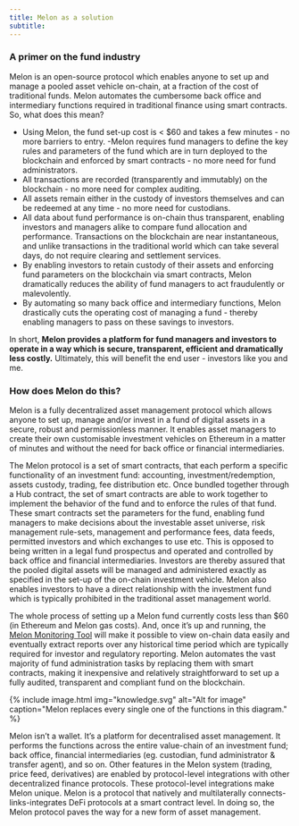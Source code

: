 ```yaml
---
title: Melon as a solution
subtitle: 
---
```


### A primer on the fund industry
Melon is an open-source protocol which enables anyone to set up and manage a pooled asset vehicle on-chain, at a fraction of the cost of traditional funds. Melon automates the cumbersome back office and intermediary functions required in traditional finance using smart contracts. So, what does this mean? 


- Using Melon, the fund set-up cost is < $60 and takes a few minutes - no more barriers to entry.
-Melon requires fund managers to define the key rules and parameters of the fund which are in turn deployed to the blockchain and enforced by smart contracts - no more need for fund administrators.
- All transactions are recorded (transparently and immutably) on the blockchain - no more need for complex auditing.
- All assets remain either in the custody of investors themselves and can be redeemed at any time - no more need for custodians.
- All data about fund performance is on-chain thus transparent, enabling investors and managers alike to compare fund allocation and performance. 
Transactions on the blockchain are near instantaneous, and unlike transactions in the traditional world which can take several days, do not require clearing and settlement services.  
- By enabling investors to retain custody of their assets and enforcing fund parameters on the blockchain via smart contracts, Melon dramatically reduces the ability of fund managers to act fraudulently or malevolently. 
- By automating so many back office and intermediary functions, Melon drastically cuts the operating cost of managing a fund - thereby enabling managers to pass on these savings to investors. 


In short, **Melon provides a platform for fund managers and investors to operate in a way which is secure, transparent, efficient and dramatically less costly.** Ultimately, this will benefit the end user - investors like you and me. 

### How does Melon do this? 
Melon is a fully decentralized asset management protocol which allows anyone to set up, manage and/or invest in a fund of digital assets in a secure, robust and permissionless manner. It enables asset managers to create their own customisable investment vehicles on Ethereum in a matter of minutes and without the need for back office or financial intermediaries.

The Melon protocol is a set of smart contracts, that each perform a specific functionality of an investment fund: accounting, investment/redemption, assets custody, trading, fee distribution etc. Once bundled together through a Hub contract, the set of smart contracts are able to work together to implement the behavior of the fund and to enforce the rules of that fund. These smart contracts set the parameters for the fund, enabling fund managers to make decisions about the investable asset universe, risk management rule-sets, management and performance fees, data feeds, permitted investors and which exchanges to use etc.  This is opposed to being written in a legal fund prospectus and operated and controlled by back office and financial intermediaries. Investors are thereby assured that the pooled digital assets will be managed and administered exactly as specified in the set-up of the on-chain investment vehicle. Melon also enables investors to have a direct relationship with the investment fund which is typically prohibited in the traditional asset management world.

The whole process of setting up a Melon fund currently costs less than $60 (in Ethereum and Melon gas costs). And, once it’s up and running, the [Melon Monitoring Tool](http://monitoring.melon.network/#/engine) will make it possible to view on-chain data easily and eventually extract reports over any historical time period which are typically required for investor and regulatory reporting. Melon automates the vast majority of fund administration tasks by replacing them with smart contracts, making it inexpensive and relatively straightforward to set up a fully audited, transparent and compliant fund on the blockchain. 

{% include image.html img="knowledge.svg" alt="Alt for image" caption="Melon replaces every single one of the functions in this diagram." %}

Melon isn’t a wallet. It’s a platform for decentralised asset management. It performs the functions across the entire value-chain of an investment fund; back office, financial intermediaries (eg. custodian, fund administrator & transfer agent), and so on. Other features in the Melon system (trading, price feed, derivatives) are enabled by protocol-level integrations with other decentralized finance protocols. These protocol-level integrations make Melon unique. Melon is a protocol that natively and multilaterally connects-links-integrates DeFi protocols at a smart contract level. In doing so, the Melon protocol paves the way for a new form of asset management.
